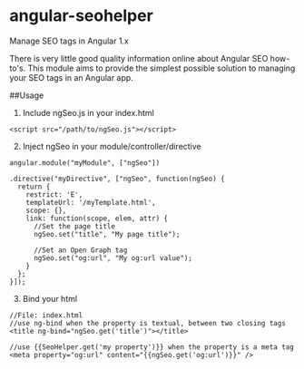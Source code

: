 # angular-seohelper
Manage SEO tags in Angular 1.x

There is very little good quality information online about Angular SEO how-to's. This module aims to provide the simplest possible solution to managing your SEO tags in an Angular app.

##Usage
1. Include ngSeo.js in your index.html
````
<script src="/path/to/ngSeo.js"></script>
````

2. Inject ngSeo in your module/controller/directive
````
angular.module("myModule", ["ngSeo"])

.directive("myDirective", ["ngSeo", function(ngSeo) {
  return {
    restrict: 'E',
    templateUrl: '/myTemplate.html',
    scope: {},
    link: function(scope, elem, attr) {
      //Set the page title
      ngSeo.set("title", "My page title");

      //Set an Open Graph tag
      ngSeo.set("og:url", "My og:url value");
    }
  };	
}]);
````

3. Bind your html
````
//File: index.html
//use ng-bind when the property is textual, between two closing tags
<title ng-bind="ngSeo.get('title')"></title>

//use {{SeoHelper.get('my property')}} when the property is a meta tag
<meta property="og:url" content="{{ngSeo.get('og:url')}}" />
````